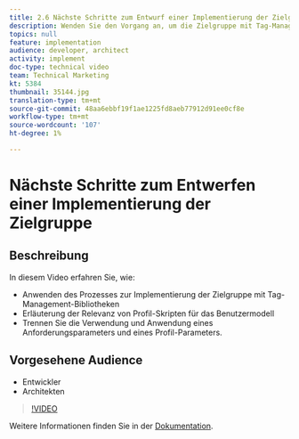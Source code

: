 ```yaml
---
title: 2.6 Nächste Schritte zum Entwurf einer Implementierung der Zielgruppe
description: Wenden Sie den Vorgang an, um die Zielgruppe mit Tag-Management-Bibliotheken zu implementieren, erklären Sie die Relevanz von Profil-Skripten für das Benutzermodell, unterscheiden Sie die Verwendung und Anwendung eines Anforderungsparameters und eines Profil-Parameters
topics: null
feature: implementation
audience: developer, architect
activity: implement
doc-type: technical video
team: Technical Marketing
kt: 5384
thumbnail: 35144.jpg
translation-type: tm+mt
source-git-commit: 48aa6ebbf19f1ae1225fd8aeb77912d91ee0cf8e
workflow-type: tm+mt
source-wordcount: '107'
ht-degree: 1%

---
```



# Nächste Schritte zum Entwerfen einer Implementierung der Zielgruppe

## Beschreibung

In diesem Video erfahren Sie, wie:

* Anwenden des Prozesses zur Implementierung der Zielgruppe mit Tag-Management-Bibliotheken
* Erläuterung der Relevanz von Profil-Skripten für das Benutzermodell
* Trennen Sie die Verwendung und Anwendung eines Anforderungsparameters und eines Profil-Parameters.

## Vorgesehene Audience

* Entwickler
* Architekten

>[!VIDEO](https://video.tv.adobe.com/v/35144/?quality=12)

Weitere Informationen finden Sie in der [Dokumentation](https://docs.adobe.com/content/help/en/target/using/implement-target/implementing-target.html).
